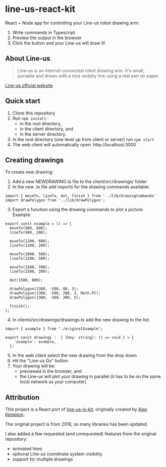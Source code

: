 # line-us-react-kit
React + Node app for controlling your Line-us robot drawing arm:

1. Write commands in Typescript
2. Preview the output in the browser
3. Click the button and your Line-us will draw it!

## About Line-us

> Line-us is an internet connected robot drawing arm. It's small, portable and draws with a nice wobbly line using a real pen on paper.

[Line-us official website](https://www.line-us.com/)

## Quick start

1. Clone this repository
2. Run ```npm install```:
   - in the root directory, 
   - in the client directory, and 
   - in the server directory.
3. In the root directory (one level up from client or server) run ```npm start```
4. The web client will automatically open: http://localhost:3000

## Creating drawings

To create new drawing:
1. Add a new NEWDRAWING.ts file to the client/src/drawings/ folder
2. In the new .ts file add imports for the drawing commands available:
```
import { moveTo, lineTo, dot, finish } from '../lib/drawingCommands'
import drawPolygon from '../lib/drawPolygon';
```
3. Export a function using the drawing commands to plot a picture. Example:
```
export const example = () => {
  moveTo(900, 800);
  lineTo(900, 200);

  moveTo(1200, 800);
  lineTo(1200, 200);

  moveTo(1000, 500);
  lineTo(1200, 500);

  moveTo(1500, 700);
  lineTo(1500, 200);

  dot(1500, 800);

  drawPolygon(1300, -500, 80, 3);
  drawPolygon(1300, -500, 200, 3, Math.PI);
  drawPolygon(1300, -500, 300, 5);

  finish();
};
```
4. In clients/src/drawings/drawings.ts add the new drawing to the list:
```
import { example } from "./originalExample";

export const drawings :  { [key: string]: () => void } = {
    'example': example,
  };
```
5. In the web client select the new drawing from the drop down
6. Hit the "Line-us Go" button
7. Your drawing will be:
    - previewed in the browser, and 
    - the Line-us will plot your drawing in parallel (it has to be on the same local network as your computer)

## Attribution

This project is a React port of [line-us-js-kit](https://github.com/funwithtriangles/line-us-js-kit), originally created by [Alex Kempton](https://github.com/funwithtriangles).

The original project is from 2018, so many libraries has been updated.

I also added a few requested (and unrequested) features from the original repository:
- animated lines
- optional Line-us coordinate system visibility
- support for multiple drawings


